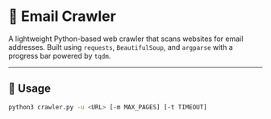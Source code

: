 # 📧 Email Crawler

A lightweight Python-based web crawler that scans websites for email addresses. Built using `requests`, `BeautifulSoup`, and `argparse` with a progress bar powered by `tqdm`.

---

## 🚀 Usage

```bash
python3 crawler.py -u <URL> [-m MAX_PAGES] [-t TIMEOUT]
